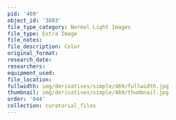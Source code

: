 ```yaml
---
pid: '469'
object_id: '3803'
file_type_category: Normal Light Images
file_type: Extra Image
file_notes:
file_description: Color
original_format:
research_date:
researchers:
equipment_used:
file_location:
fullwidth: img/derivatives/simple/469/fullwidth.jpg
thumbnail: img/derivatives/simple/469/thumbnail.jpg
order: '044'
collection: curatorial_files
---
```

